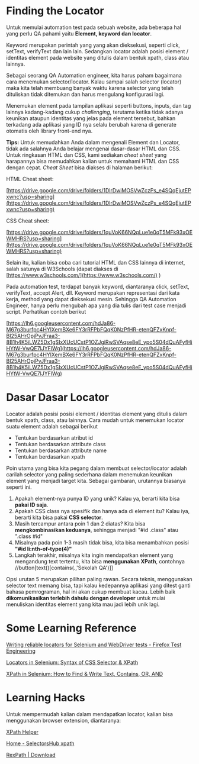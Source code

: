 # Finding the Locator

Untuk memulai automation test pada sebuah website, ada beberapa hal yang perlu QA pahami yaitu **Element, keyword dan locator**.

Keyword merupakan perintah yang yang akan dieksekusi, seperti click, setText, verifyText dan lain lain. Sedangkan locator adalah posisi element / identitas element pada website yang ditulis dalam bentuk xpath, class atau lainnya.

Sebagai seorang QA Automation engineer, kita harus paham bagaimana cara menemukan selector/locator. Kalau sampai salah selector (locator) maka kita telah membuang banyak waktu karena selector yang telah dituliskan tidak ditemukan dan harus mengulang konfigurasi lagi.

Menemukan element pada tampilan aplikasi seperti buttons, inputs, dan tag lainnya kadang-kadang cukup *challenging*, terutama ketika tidak adanya keunikan ataupun identitas yang jelas pada element tersebut, bahkan terkadang ada aplikasi yang ID nya selalu berubah karena di generate otomatis oleh library front-end nya.

**Tips:** Untuk memudahkan Anda dalam mengenali Element dan Locator, tidak ada salahnya Anda belajar mengenai dasar-dasar HTML dan CSS. Untuk ringkasan HTML dan CSS, kami sediakan *cheat sheet* yang harapannya bisa memudahkan kalian untuk memahami HTML dan CSS dengan cepat. *Cheat Sheet* bisa diakses di halaman berikut:

HTML Cheat sheet:

[https://drive.google.com/drive/folders/1DlrDwiMOSVwZczPs_e4SQqEjutEPxwnc?usp=sharing](https://drive.google.com/drive/folders/1DlrDwiMOSVwZczPs_e4SQqEjutEPxwnc?usp=sharing)

CSS Cheat sheet:

[https://drive.google.com/drive/folders/1quVoK66NQqLue1e0qT5MFk93xOEWMHRS?usp=sharing](https://drive.google.com/drive/folders/1quVoK66NQqLue1e0qT5MFk93xOEWMHRS?usp=sharing)

Selain itu, kalian bisa coba cari tutorial HTML dan CSS lainnya di internet, salah satunya di W3Schools (dapat diakses di [https://www.w3schools.com/](https://www.w3schools.com/) )

Pada automation test, terdapat banyak keyword, diantaranya click, setText, verifyText, accept Alert, dll. Keyword merupakan representasi dari kata kerja, method yang dapat dieksekusi mesin. Sehingga QA Automation Engineer, hanya perlu mengubah apa yang dia tulis dari test case menjadi script. Perhatikan contoh berikut

[https://lh6.googleusercontent.com/hdJa86-M67g3burfpc4HYlXemBXe6FY3rRFPbFQqK0NzPfHR-etenQFZxKnpf-BI25AHrOpjPvJFraa3-8B1h4K5iLWZ5Dx1gSIxXUcUCstP1OZJgiRwSVAqse8eE_ypo5S04dQuAFyfHiHYtW-VwQE7lJYFlWg](https://lh6.googleusercontent.com/hdJa86-M67g3burfpc4HYlXemBXe6FY3rRFPbFQqK0NzPfHR-etenQFZxKnpf-BI25AHrOpjPvJFraa3-8B1h4K5iLWZ5Dx1gSIxXUcUCstP1OZJgiRwSVAqse8eE_ypo5S04dQuAFyfHiHYtW-VwQE7lJYFlWg)

# **Dasar Dasar Locator**

Locator adalah posisi posisi element / identitas element yang ditulis dalam bentuk xpath, class, atau lainnya. Cara mudah untuk menemukan locator suatu element adalah sebagai berikut

- Tentukan berdasarkan atribut id
- Tentukan berdasarkan attribute class
- Tentukan berdasarkan attribute name
- Tentukan berdasarkan xpath

Poin utama yang bisa kita pegang dalam membuat selector/locator adalah carilah selector yang paling sederhana dalam menemukan keunikan element yang menjadi target kita. Sebagai gambaran, urutannya biasanya seperti ini.

1. Apakah element-nya punya ID yang unik? Kalau ya, berarti kita bisa **pakai ID saja**.
2. Apakah CSS class nya spesifik dan hanya ada di element itu? Kalau iya, berarti kita bisa pakai **CSS selector**.
3. Masih tercampur antara poin 1 dan 2 diatas? Kita bisa **mengkombinasikan keduanya**, sehingga menjadi "#id .class" atau ".class #id"
4. Misalnya pada poin 1-3 masih tidak bisa, kita bisa menambahkan posisi **"#id li:nth-of-type(4)"**
5. Langkah terakhir, misalnya kita ingin mendapatkan element yang mengandung text tertentu, kita bisa **menggunakan XPath**, contohnya //button[text()[contains(.,'Sekolah QA')]]

Opsi urutan 5 merupakan pilihan paling rawan. Secara teknis, menggunakan selector text memang bisa, tapi kalau kedepannya aplikasi yang ditest ganti bahasa pemrograman, hal ini akan cukup membuat kacau. Lebih baik **dikomunikasikan terlebih dahulu dengan developer** untuk mulai menuliskan identitas element yang kita mau jadi lebih unik lagi.

# Some Learning Reference

[Writing reliable locators for Selenium and WebDriver tests - Firefox Test Engineering](https://blog.mozilla.org/fxtesteng/2013/09/26/writing-reliable-locators-for-selenium-and-webdriver-tests/)

[Locators in Selenium: Syntax of CSS Selector & XPath](https://www.guru99.com/locators-in-selenium-ide.html)

[XPath in Selenium: How to Find & Write Text, Contains, OR, AND](https://www.guru99.com/xpath-selenium.html)

# Learning Hacks

Untuk mempermudah kalian dalam mendapatkan locator, kalian bisa menggunakan browser extension, diantaranya:

[XPath Helper](https://chrome.google.com/webstore/detail/xpath-helper/hgimnogjllphhhkhlmebbmlgjoejdpjl?hl=en)

[Home - SelectorsHub xpath](https://selectorshub.com/)

[RexPath | Download](https://chrome-stats.com/d/njimgijjclonaibjnmkogbolonkdpfai/download)